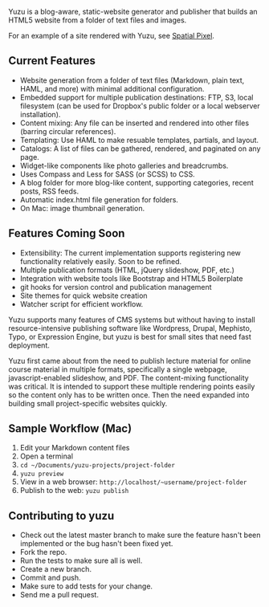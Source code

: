 Yuzu is a blog-aware, static-website generator and publisher that builds an HTML5 website from a folder of text files and images.

For an example of a site rendered with Yuzu, see [Spatial Pixel](http://spatialpixel.com).

## Current Features

* Website generation from a folder of text files (Markdown, plain text, HAML, and more) with minimal additional configuration.
* Embedded support for multiple publication destinations: FTP, S3, local filesystem (can be used for Dropbox's public folder or a local webserver installation).
* Content mixing: Any file can be inserted and rendered into other files (barring circular references).
* Templating: Use HAML to make resuable templates, partials, and layout.
* Catalogs: A list of files can be gathered, rendered, and paginated on any page.
* Widget-like components like photo galleries and breadcrumbs.
* Uses Compass and Less for SASS (or SCSS) to CSS.
* A blog folder for more blog-like content, supporting categories, recent posts, RSS feeds.
* Automatic index.html file generation for folders.
* On Mac: image thumbnail generation.


## Features Coming Soon

* Extensibility: The current implementation supports registering new functionality relatively easily. Soon to be refined.
* Multiple publication formats (HTML, jQuery slideshow, PDF, etc.)
* Integration with website tools like Bootstrap and HTML5 Boilerplate
* git hooks for version control and publication management
* Site themes for quick website creation
* Watcher script for efficient workflow.

Yuzu supports many features of CMS systems but without having to install resource-intensive publishing software like Wordpress, Drupal, Mephisto, Typo, or Expression Engine, but yuzu is best for small sites that need fast deployment.

Yuzu first came about from the need to publish lecture material for online course material in multiple formats, specifically a single webpage, javascript-enabled slideshow, and PDF. The content-mixing functionality was critical. It is intended to support these multiple rendering points easily so the content only has to be written once. Then the need expanded into building small project-specific websites quickly.


## Sample Workflow (Mac)

1. Edit your Markdown content files
2. Open a terminal
3. `cd ~/Documents/yuzu-projects/project-folder`
4. `yuzu preview`
5. View in a web browser: `http://localhost/~username/project-folder`
6. Publish to the web: `yuzu publish`


## Contributing to yuzu
 
* Check out the latest master branch to make sure the feature hasn't been implemented or the bug hasn't been fixed yet.
* Fork the repo.
* Run the tests to make sure all is well.
* Create a new branch.
* Commit and push.
* Make sure to add tests for your change.
* Send me a pull request.


